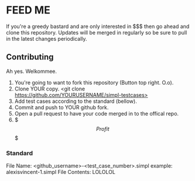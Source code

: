 # FEED ME

If you're a greedy bastard and are only interested in $$$ then go ahead and clone this repository. Updates will be merged in regularly so be sure to pull in the latest changes periodically.

## Contributing

Ah yes. Welkommee. 

1. You're going to want to fork this repository (Button top right. O.o). 
2. Clone YOUR copy. <git clone https://github.com/YOURUSERNAME/simpl-testcases>
3. Add test cases according to the standard (bellow).
4. Commit and push to YOUR github fork.
5. Open a pull request to have your code merged in to the offical repo.
6. $$$Profit$$$

### Standard

File Name: <github_username>-<test_case_number>.simpl  example: alexisvincent-1.simpl
File Contents: LOLOLOL
